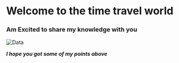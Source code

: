 # Welcome to the time travel world

### Am Excited to share my knowledge with you

![Data](https://www.sas.com/en_us/insights/articles/data-management/what-is-data-profiling-and-how-does-it-make-big-data-easier/_jcr_content/par/styledcontainer_7b2c/image.img.jpg/1502998140234.jpg)

***I hope you got some of my points above***

